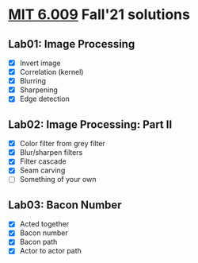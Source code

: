 # [MIT 6.009](https://py.mit.edu/fall21) Fall'21 solutions

## Lab01: Image Processing

- [x] Invert image
- [x] Correlation (kernel)
- [x] Blurring
- [x] Sharpening
- [x] Edge detection

## Lab02: Image Processing: Part II

- [x] Color filter from grey filter
- [x] Blur/sharpen filters
- [x] Filter cascade
- [x] Seam carving
- [ ] Something of your own

## Lab03: Bacon Number

- [x] Acted together
- [x] Bacon number
- [x] Bacon path
- [x] Actor to actor path
